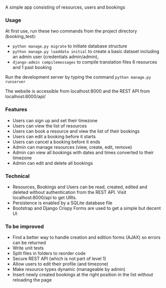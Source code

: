 A simple app consisting of resources, users and bookings

### Usage

At first use, run these two commands from the project directory (booking_test):
- `python manage.py migrate` to initiate database structure
- `python manage.py loaddata initial` to create a basic dataset including an admin user (credentials admin/admin),
- `django-admin compilemessages` to compile translation files
6 resources and 1 past booking

Run the development server by typing the command `python manage.py runserver`

The website is accessible from localhost:8000 and the REST API from localhost:8000/api/

### Features

- Users can sign up and set their timezone
- Users can view the list of resources
- Users can book a resource and view the list of their bookings
- Users can edit a booking before it starts
- Users can cancel a booking before it ends
- Admin can manage resources (view, create, edit, remove)
- Admin can view all bookings with dates and times converted to their timezone
- Admin can edit and delete all bookings

### Technical

- Resources, Bookings and Users can be read, created, edited and deleted without authentication from the REST API.
Visit localhost:8000/api to get URIs.
- Persistence is enabled by a SQLite database file
- Bootstrap and Django Crispy Forms are used to get a simple but decent UI

### To be improved

- Find a better way to handle creation and edition forms (AJAX) so errors can be returned
- Write unit tests
- Split files in folders to reorder code
- Secure REST API (which is not part of level 1)
- Allow users to edit their profile (and timezone)
- Make resource types dynamic (manageable by admin)
- Insert newly created bookings at the right position in the list without reloading the page
